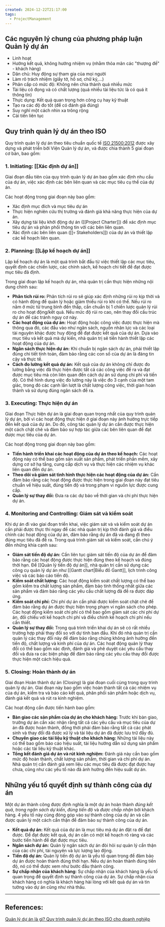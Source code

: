 ```yaml
---
created: 2024-12-22T21:17:00
tags:
  - ProjectManagement
---
```

## Các nguyên lý chung của phương pháp luận Quản lý dự án

- Linh hoạt
- Hướng kết quả, không hướng nhiệm vụ (nhằm thỏa mãn các "thượng đế" - khách hàng)
- Dân chủ: Huy động sự tham gia của mọi người 
- Làm rõ trách nhiệm (giấy tờ, hồ sơ, chữ ký,...)
- Phân cấp có mức độ: Không nên chia thành quá nhiều mức
- Tài liệu cô đọng và có chất lượng (quá nhiều tài liệu tức là có quá ít thông tin)
- Thực dụng: Kết quả quan trọng hơn công cụ hay kỹ thuật
- Tạo ra các độ đo tốt (để có đánh giá đúng)
- Suy nghĩ một cách nhìn xa trông rộng
- Cải tiến liên tục 

## Quy trình quản lý dự án theo ISO

Quy trình quản lý dự án theo tiêu chuẩn quốc tế [ISO 21500:2012](https://iso-cert.vn/tieu-chuan-chung-nhan-iso-21500-ve-quan-ly-du-an/) được xây dựng và phát triển bởi Viện Quản lý dự án, và được chia thành 5 giai đoạn cơ bản, bao gồm:

### 1. Initiating: [[Xác định dự án]]

Giai đoạn đầu tiên của quy trình quản lý dự án bao gồm xác định nhu cầu của dự án, việc xác định các bên liên quan và các mục tiêu cụ thể của dự án. 

Các hoạt động trong giai đoạn này bao gồm:
- Xác định mục đích và mục tiêu dự án
- Thực hiện nghiên cứu thị trường và đánh giá khả năng thực hiện của dự án.
- Xây dựng tài liệu khởi động dự án ([[Project Charter]]) để xác định mục tiêu dự án và phân phối thông tin với các bên liên quan.
- Xác định các bên liên quan ([[💀 Stakeholders]]) của dự án và thiết lập các kế hoạch liên quan.

### 2. Planning: [[Lập kế hoạch dự án]]

Lập kế hoạch dự án là một quá trình bắt đầu từ việc thiết lập các mục tiêu, quyết định các chiến lược, các chính sách, kế hoạch chi tiết để đạt được mục tiêu đã định. 

Trong giai đoạn lập kế hoạch dự án, nhà quản trị cần thực hiện những nội dung chính sau:
- **Phân tích rủi ro:** Phân tích rủi ro sẽ giúp xác định những rủi ro kịp thời và có hành động để quản lý hoặc giảm thiểu rủi ro khi có thể. Nếu rủi ro nằm ở mức từ trung bình đến thấp, cần chuẩn bị 1 chiến lược quản lý rủi ro cho hoạt động/kết quả. Nếu mức độ rủi ro cao, nên thay đổi cấu trúc dự án để các tránh nguy cơ này.
- **Các hoạt động của dự án:** Hoạt động hoặc công việc được thực hiện mà thông qua đó, các đầu vào như ngân sách, nguồn nhân lực và các loại tài nguyên khác được huy động để đạt được kết quả của dự án. Dựa vào mục tiêu và kết quả mà dự kiến, nhà quản trị sẽ tiến hành thiết lập các hoạt động của dự án.
- **Ngân sách thực hiện dự án:** Khi chuẩn bị ngân sách dự án, phải thiết lập đúng chi tiết tính toán, đảm bảo rằng các con số của dự án là đáng tin cậy và thực tế.
- **Cách đo lường kết quả dự án:** Kết quả của dự án không chỉ được đo lường bằng việc đã thực hiện được tất cả các công việc đề ra và đạt được mục tiêu mà còn liên quan đến cách dự án sử dụng chi phí và tiến độ. Có thể hình dung việc đo lường này là việc đo 3 cạnh của một tam giác, trong đó các cạnh lần lượt là chất lượng công việc, thời gian hoàn thành và sử dụng đúng ngân sách đề ra.

### 3. Executing: Thực hiện dự án 

Giai đoạn Thực hiện dự án là giai đoạn quan trọng nhất của quy trình quản lý dự án, bởi vì các hoạt động thực hiện ở giai đoạn này ảnh hưởng trực tiếp đến kết quả của dự án. Do đó, công tác quản lý dự án cần được thực hiện một cách chặt chẽ và đảm bảo sự hợp tác giữa các bên liên quan để đạt được mục tiêu của dự án.

Các hoạt động trong giai đoạn này bao gồm:
- **Tiến hành triển khai các hoạt động của dự án theo kế hoạch:** Các hoạt động này có thể bao gồm sản xuất sản phẩm, phát triển phần mềm, xây dựng cơ sở hạ tầng, cung cấp dịch vụ và thực hiện các nhiệm vụ khác liên quan đến dự án.
- **Theo dõi và giám sát tình hình thực hiện các hoạt động của dự án:** Cần đảm bảo rằng các hoạt động được thực hiện trong giai đoạn này đạt tiêu chuẩn về hiệu suất, đúng tiến độ và trong phạm vi nguồn lực được cung cấp.
- **Quản lý sự thay đổi:** Đưa ra các dự báo về thời gian và chi phí thực hiện dự án.

### 4. Monitoring and Controlling: Giám sát và kiểm soát

Khi dự án đi vào giai đoạn triển khai, việc giám sát và và kiểm soát dự án cần phải được thực thi ngay để các nhà quản trị kịp thời đánh giá và điều chỉnh các hoạt động của dự án, đảm bảo rằng dự án đã và đang đi theo đúng mục tiêu đã đề ra. Trong quá trình giám sát và kiểm soát, cần chú ý đến những khía cạnh sau:

- **Giám sát tiến độ dự án:** Cần liên tục giám sát tiến độ của dự án để đảm bảo rằng các hoạt động được thực hiện đúng theo kế hoạch và đúng thời hạn. Để [[Quản lý tiến độ dự án]], nhà quản trị cần sử dụng các công cụ quản lý dự án như [[Gantt chart|Biểu đồ Gantt]], lịch trình công việc và các báo cáo tiến độ.
- **Kiểm soát chất lượng:** Các hoạt động kiểm soát chất lượng có thể bao gồm kiểm tra chất lượng sản phẩm, đảm bảo tính thống nhất giữa các sản phẩm và đảm bảo rằng các yêu cầu chất lượng đã đề ra được đáp ứng.
- **Kiểm soát chi phí:** Chi phí dự án cần phải được kiểm soát chặt chẽ để đảm bảo rằng dự án được thực hiện trong phạm vi ngân sách cho phép. Các hoạt động kiểm soát chi phí có thể bao gồm giám sát các chi phí dự án, đối chiếu với kế hoạch chi phí và điều chỉnh kế hoạch chi phí nếu cần thiết.
- **Quản lý sự thay đổi:** Trong quá trình triển khai dự án sẽ có rất nhiều trường hợp phải thay đổi so với dự tính ban đầu. Khi đó nhà quản trị cần quản lý các thay đổi này để đảm bảo rằng chúng không ảnh hưởng đến tiến độ, chất lượng và kinh phí của dự án. Các hoạt động quản lý thay đổi có thể bao gồm xác định, đánh giá và phê duyệt các yêu cầu thay đổi và đưa ra các biện pháp để đảm bảo rằng các yêu cầu thay đổi được thực hiện một cách hiệu quả.

### 5. Closing: Hoàn thành dự án

Giai đoạn Hoàn thành dự án (Closing) là giai đoạn cuối cùng trong quy trình quản lý dự án. Giai đoạn này bao gồm việc hoàn thành tất cả các nhiệm vụ của dự án, kiểm tra và báo cáo kết quả, phân phối sản phẩm hoặc dịch vụ, đánh giá kết quả và rút ra kinh nghiệm.

Các hoạt động cần được tiến hành bao gồm:
- **Bàn giao các sản phẩm của dự án cho khách hàng:** Trước khi bàn giao, trưởng dự án cần xác nhận rằng tất cả các yêu cầu và mục tiêu của dự án đã được hoàn thành, đồng thời phải đảm bảo rằng tất cả các phát sinh và thay đổi đã được xử lý và tài liệu dự án đã được lưu trữ đầy đủ.
- **Chuyển giao các tài liệu kỹ thuật cho khách hàng:** Những tài liệu này có thể bao gồm báo cáo hiệu suất, tài liệu hướng dẫn sử dụng sản phẩm hoặc các tài liệu kỹ thuật khác.
- **Tổng kết đánh giá dự án và rút kinh nghiệm:** Đánh giá này cần bao gồm mức độ hoàn thành, chất lượng sản phẩm, thời gian và chi phí dự án. Nhà quản trị cần đánh giá xem liệu các mục tiêu đã được đạt được hay chưa, cũng như các yếu tố nào đã ảnh hưởng đến hiệu suất dự án.

## Những yếu tố quyết định sự thành công của dự án

Một dự án thành công được định nghĩa là một dự án hoàn thành *đúng kết quả*, *trong ngân sách dự kiến*, *đúng tiến độ* và *được chấp nhận* bởi khách hàng. 4 yếu tố này cùng đóng góp vào sự thành công của dự án và cần được quản lý một cách cẩn thận để đảm bảo sự thành công của dự án.

- **Kết quả dự án:** Kết quả của dự án là mục tiêu mà dự án đặt ra để đạt được. Để đạt được kết quả, dự án cần có một kế hoạch rõ ràng và các bước tiến hành để đạt được mục tiêu.
- **Ngân sách dự án:** Quản lý ngân sách dự án đòi hỏi sự quản lý cẩn thận của các chi phí, tài nguyên và lực lượng lao động.
- **Tiến độ dự án:** Quản lý tiến độ dự án là yếu tố quan trọng để đảm bảo dự án được hoàn thành đúng thời hạn. Nếu dự án hoàn thành đúng tiến độ, nó có thể được xem như bước đầu thành công.
- **Sự chấp nhận của khách hàng:** Sự chấp nhận của khách hàng là yếu tố quan trọng để quyết định sự thành công của dự án. Sự chấp nhận của khách hàng có nghĩa là khách hàng hài lòng với kết quả dự án và tin tưởng vào dự án cũng như nhà thầu.

---
## References:

[Quản lý dự án là gì? Quy trình quản lý dự án theo ISO cho doanh nghiệp](https://1office.vn/quy-trinh-quan-ly-du-an)